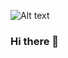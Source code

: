 ![Alt text](https://media-exp1.licdn.com/dms/image/C5616AQFoIW0J_0kzXw/profile-displaybackgroundimage-shrink_200_800/0/1630931488966?e=1636588800&v=beta&t=uj3wPSRK05ARVuXbSO496_v6W9cHlS__dOxNTCgvMnw)

### Hi there 👋

<!--
**sivakumar-mahalingam/sivakumar-mahalingam** is a ✨ _special_ ✨ repository because its `README.md` (this file) appears on your GitHub profile.

Here are some ideas to get you started:

- 🔭 I’m currently working on ...
- 🌱 I’m currently learning ...
- 👯 I’m looking to collaborate on ...
- 🤔 I’m looking for help with ...
- 💬 Ask me about ...
- 📫 How to reach me: ...
- 😄 Pronouns: ...
- ⚡ Fun fact: ...
-->
